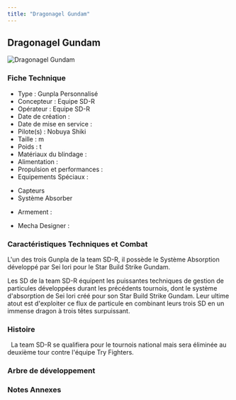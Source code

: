 ```yaml
---
title: "Dragonagel Gundam"
---
```


Dragonagel Gundam
-----------------


![Dragonagel Gundam](/images/stories/saga/gundambftry/mechas/dragonagel-gundam.png)


### Fiche Technique


- Type : Gunpla Personnalisé   
- Concepteur : Equipe SD-R   
- Opérateur : Equipe SD-R   
- Date de création :   
- Date de mise en service :   
- Pilote(s) : Nobuya Shiki   
- Taille : m   
- Poids : t   
- Matériaux du blindage :   
- Alimentation :   
- Propulsion et performances :   
- Equipements Spéciaux :


* Capteurs
* Système Absorber


- Armement :


- Mecha Designer :


### Caractéristiques Techniques et Combat


L'un des trois Gunpla de la team SD-R, il possède le Système Absorption développé par Sei Iori pour le Star Build Strike Gundam.


Les SD de la team SD-R équipent les puissantes techniques de gestion de particules développées durant les précédents tournois, dont le système d'absorption de Sei Iori créé pour son Star Build Strike Gundam. Leur ultime atout est d'exploiter ce flux de particule en combinant leurs trois SD en un immense dragon à trois têtes surpuissant.


### Histoire


  La team SD-R se qualifiera pour le tournois national mais sera éliminée au deuxième tour contre l'équipe Try Fighters.


### Arbre de développement


### Notes Annexes

